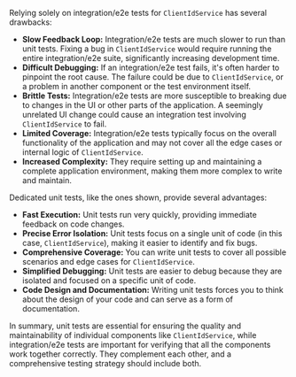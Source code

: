 Relying solely on integration/e2e tests for `ClientIdService` has several drawbacks:

*   **Slow Feedback Loop:** Integration/e2e tests are much slower to run than unit tests.  Fixing a bug in `ClientIdService` would require running the entire integration/e2e suite, significantly increasing development time.
*   **Difficult Debugging:**  If an integration/e2e test fails, it's often harder to pinpoint the root cause. The failure could be due to `ClientIdService`, or a problem in another component or the test environment itself.
*   **Brittle Tests:** Integration/e2e tests are more susceptible to breaking due to changes in the UI or other parts of the application. A seemingly unrelated UI change could cause an integration test involving `ClientIdService` to fail.
*   **Limited Coverage:** Integration/e2e tests typically focus on the overall functionality of the application and may not cover all the edge cases or internal logic of `ClientIdService`.
*   **Increased Complexity:** They require setting up and maintaining a complete application environment, making them more complex to write and maintain.

Dedicated unit tests, like the ones shown, provide several advantages:

*   **Fast Execution:** Unit tests run very quickly, providing immediate feedback on code changes.
*   **Precise Error Isolation:** Unit tests focus on a single unit of code (in this case, `ClientIdService`), making it easier to identify and fix bugs.
*   **Comprehensive Coverage:** You can write unit tests to cover all possible scenarios and edge cases for `ClientIdService`.
*   **Simplified Debugging:** Unit tests are easier to debug because they are isolated and focused on a specific unit of code.
*   **Code Design and Documentation:** Writing unit tests forces you to think about the design of your code and can serve as a form of documentation.

In summary, unit tests are essential for ensuring the quality and maintainability of individual components like `ClientIdService`, while integration/e2e tests are important for verifying that all the components work together correctly. They complement each other, and a comprehensive testing strategy should include both.